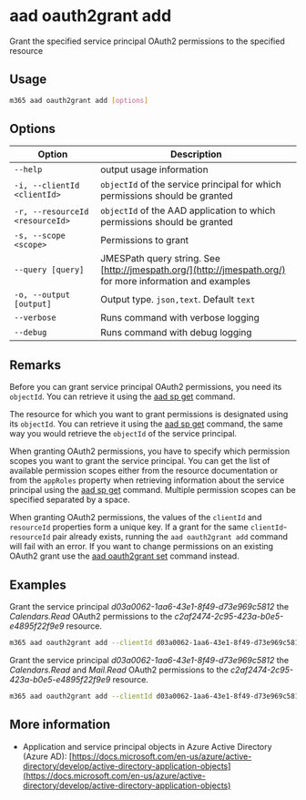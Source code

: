 # aad oauth2grant add

Grant the specified service principal OAuth2 permissions to the specified resource

## Usage

```sh
m365 aad oauth2grant add [options]
```

## Options

Option|Description
------|-----------
`--help`|output usage information
`-i, --clientId <clientId>`|`objectId` of the service principal for which permissions should be granted
`-r, --resourceId <resourceId>`|`objectId` of the AAD application to which permissions should be granted
`-s, --scope <scope>`|Permissions to grant
`--query [query]`|JMESPath query string. See [http://jmespath.org/](http://jmespath.org/) for more information and examples
`-o, --output [output]`|Output type. `json,text`. Default `text`
`--verbose`|Runs command with verbose logging
`--debug`|Runs command with debug logging

## Remarks

Before you can grant service principal OAuth2 permissions, you need its `objectId`. You can retrieve it using the [aad sp get](../sp/sp-get.md) command.

The resource for which you want to grant permissions is designated using its `objectId`. You can retrieve it using the [aad sp get](../sp/sp-get.md) command, the same way you would retrieve the `objectId` of the service principal.

When granting OAuth2 permissions, you have to specify which permission scopes you want to grant the service principal. You can get the list of available permission scopes either from the resource documentation or from the `appRoles` property when retrieving information about the service principal using the [aad sp get](../sp/sp-get.md) command. Multiple permission scopes can be specified separated by a space.

When granting OAuth2 permissions, the values of the `clientId` and `resourceId` properties form a unique key. If a grant for the same `clientId`-`resourceId` pair already exists, running the `aad oauth2grant add` command will fail with an error. If you want to change permissions on an existing OAuth2 grant use the [aad oauth2grant set](./oauth2grant-set.md) command instead.

## Examples

Grant the service principal _d03a0062-1aa6-43e1-8f49-d73e969c5812_ the _Calendars.Read_ OAuth2 permissions to the _c2af2474-2c95-423a-b0e5-e4895f22f9e9_ resource.

```sh
m365 aad oauth2grant add --clientId d03a0062-1aa6-43e1-8f49-d73e969c5812 --resourceId c2af2474-2c95-423a-b0e5-e4895f22f9e9 --scope Calendars.Read
```

Grant the service principal _d03a0062-1aa6-43e1-8f49-d73e969c5812_ the _Calendars.Read_ and _Mail.Read_ OAuth2 permissions to the _c2af2474-2c95-423a-b0e5-e4895f22f9e9_ resource.

```sh
m365 aad oauth2grant add --clientId d03a0062-1aa6-43e1-8f49-d73e969c5812 --resourceId c2af2474-2c95-423a-b0e5-e4895f22f9e9 --scope "Calendars.Read Mail.Read"
```

## More information

- Application and service principal objects in Azure Active Directory (Azure AD): [https://docs.microsoft.com/en-us/azure/active-directory/develop/active-directory-application-objects](https://docs.microsoft.com/en-us/azure/active-directory/develop/active-directory-application-objects)
